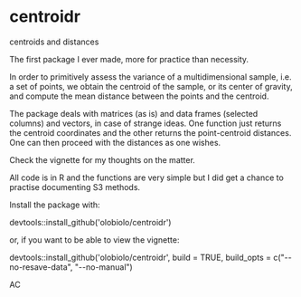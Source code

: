 # centroidr
centroids and distances

The first package I ever made, more for practice than necessity.

In order to primitively assess the variance of a multidimensional sample, i.e. a set of points, 
we obtain the centroid of the sample, or its center of gravity, and compute the mean distance 
between the points and the centroid.

The package deals with matrices (as is) and data frames (selected columns) and vectors, 
in case of strange ideas. One function just returns the centroid coordinates and the other 
returns the point-centroid distances. One can then proceed with the distances as one wishes. 

Check the vignette for my thoughts on the matter.

All code is in R and the functions are very simple but I did get a chance to practise documenting S3 methods.


Install the package with:

devtools::install_github('olobiolo/centroidr')

or, if you want to be able to view the vignette:

devtools::install_github('olobiolo/centroidr', build = TRUE, build_opts = c("--no-resave-data", "--no-manual")


AC
